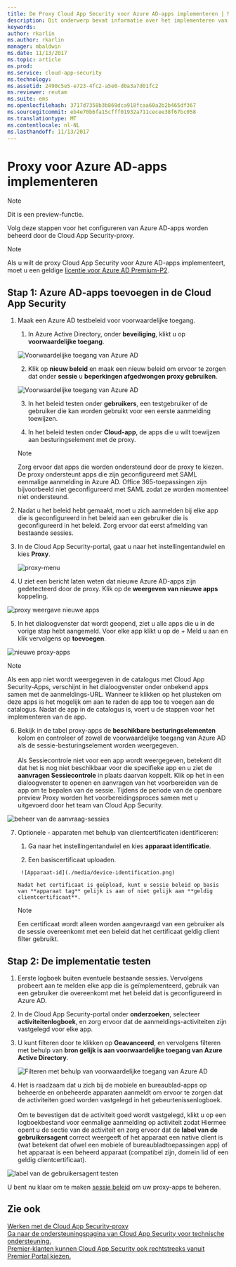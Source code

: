 ```yaml
---
title: De Proxy Cloud App Security voor Azure AD-apps implementeren | Microsoft Docs
description: Dit onderwerp bevat informatie over het implementeren van de Microsoft Cloud App Security-Proxy voor Azure AD-apps.
keywords: 
author: rkarlin
ms.author: rkarlin
manager: mbaldwin
ms.date: 11/13/2017
ms.topic: article
ms.prod: 
ms.service: cloud-app-security
ms.technology: 
ms.assetid: 2490c5e5-e723-4fc2-a5e0-d0a3a7d01fc2
ms.reviewer: reutam
ms.suite: ems
ms.openlocfilehash: 3717d7358b3b869dca918fcaa60a2b2b465df367
ms.sourcegitcommit: eb4e70b6fa15cfff01932a711cecee38f67bc058
ms.translationtype: MT
ms.contentlocale: nl-NL
ms.lasthandoff: 11/13/2017
---
```

# <a name="deploy-proxy-for-azure-ad-apps"></a>Proxy voor Azure AD-apps implementeren

> [!NOTE]
> Dit is een preview-functie.

Volg deze stappen voor het configureren van Azure AD-apps worden beheerd door de Cloud App Security-proxy.

> [!NOTE]
> Als u wilt de proxy Cloud App Security voor Azure AD-apps implementeert, moet u een geldige [licentie voor Azure AD Premium-P2](https://docs.microsoft.com/azure/active-directory/license-users-groups).

## <a name="step-1-add-azure-ad-apps-in-cloud-app-security"></a>Stap 1: Azure AD-apps toevoegen in de Cloud App Security  

1. Maak een Azure AD testbeleid voor voorwaardelijke toegang.

    1. In Azure Active Directory, onder **beveiliging**, klikt u op **voorwaardelijke toegang**.

     ![Voorwaardelijke toegang van Azure AD](./media/aad-conditional-access.png)

    2. Klik op **nieuw beleid** en maak een nieuw beleid om ervoor te zorgen dat onder **sessie** u **beperkingen afgedwongen proxy gebruiken**.

     ![Voorwaardelijke toegang van Azure AD](./media/proxy-deploy-restrictions-aad.png)

    3. In het beleid testen onder **gebruikers**, een testgebruiker of de gebruiker die kan worden gebruikt voor een eerste aanmelding toewijzen.
    
    4. In het beleid testen onder **Cloud-app**, de apps die u wilt toewijzen aan besturingselement met de proxy. 

     > [!NOTE]
     >Zorg ervoor dat apps die worden ondersteund door de proxy te kiezen. De proxy ondersteunt apps die zijn geconfigureerd met SAML eenmalige aanmelding in Azure AD. Office 365-toepassingen zijn bijvoorbeeld niet geconfigureerd met SAML zodat ze worden momenteel niet ondersteund.


2.  Nadat u het beleid hebt gemaakt, moet u zich aanmelden bij elke app die is geconfigureerd in het beleid aan een gebruiker die is geconfigureerd in het beleid. Zorg ervoor dat eerst afmelding van bestaande sessies.

3.  In de Cloud App Security-portal, gaat u naar het instellingentandwiel en kies **Proxy**. 
    
      ![proxy-menu](./media/proxy-menu.png)

4.  U ziet een bericht laten weten dat nieuwe Azure AD-apps zijn gedetecteerd door de proxy. Klik op de **weergeven van nieuwe apps** koppeling.

 ![proxy weergave nieuwe apps](./media/proxy-view-new-apps.png)

5.  In het dialoogvenster dat wordt geopend, ziet u alle apps die u in de vorige stap hebt aangemeld. Voor elke app klikt u op de + Meld u aan en klik vervolgens op **toevoegen**.

 ![nieuwe proxy-apps](./media/proxy-new-app.png)

 > [!NOTE]
 > Als een app niet wordt weergegeven in de catalogus met Cloud App Security-Apps, verschijnt in het dialoogvenster onder onbekend apps samen met de aanmeldings-URL. Wanneer te klikken op het plusteken om deze apps is het mogelijk om aan te raden de app toe te voegen aan de catalogus. Nadat de app in de catalogus is, voert u de stappen voor het implementeren van de app. 

6.  Bekijk in de tabel proxy-apps de **beschikbare besturingselementen** kolom en controleer of zowel de voorwaardelijke toegang van Azure AD als de sessie-besturingselement worden weergegeven. <br></br>Als Sessiecontrole niet voor een app wordt weergegeven, betekent dit dat het is nog niet beschikbaar voor die specifieke app en u ziet de **aanvragen Sessiecontrole** in plaats daarvan koppelt. Klik op het in een dialoogvenster te openen en aanvragen van het voorbereiden van de app om te bepalen van de sessie. Tijdens de periode van de openbare preview Proxy worden het voorbereidingsproces samen met u uitgevoerd door het team van Cloud App Security.
  
 ![beheer van de aanvraag-sessies](./media/request-session-control.png)

7. Optionele - apparaten met behulp van clientcertificaten identificeren:

      1. Ga naar het instellingentandwiel en kies **apparaat identificatie**.

      2. Een basiscertificaat uploaden.

        ![Apparaat-id](./media/device-identification.png)
 
       Nadat het certificaat is geüpload, kunt u sessie beleid op basis van **apparaat tag** gelijk is aan of niet gelijk aan **geldig clientcertificaat**.
 
      > [!NOTE]
      >Een certificaat wordt alleen worden aangevraagd van een gebruiker als de sessie overeenkomt met een beleid dat het certificaat geldig client filter gebruikt. 

## <a name="step-2-test-the-deployment"></a>Stap 2: De implementatie testen

1. Eerste logboek buiten eventuele bestaande sessies. Vervolgens probeert aan te melden elke app die is geïmplementeerd, gebruik van een gebruiker die overeenkomt met het beleid dat is geconfigureerd in Azure AD. 

2.  In de Cloud App Security-portal onder **onderzoeken**, selecteer **activiteitenlogboek**, en zorg ervoor dat de aanmeldings-activiteiten zijn vastgelegd voor elke app.

3.  U kunt filteren door te klikken op **Geavanceerd**, en vervolgens filteren met behulp van **bron gelijk is aan voorwaardelijke toegang van Azure Active Directory**.

     ![Filteren met behulp van voorwaardelijke toegang van Azure AD](./media/sso-logon.png)

3. Het is raadzaam dat u zich bij de mobiele en bureaublad-apps op beheerde en onbeheerde apparaten aanmeldt om ervoor te zorgen dat de activiteiten goed worden vastgelegd in het gebeurtenissenlogboek.<br></br>
Om te bevestigen dat de activiteit goed wordt vastgelegd, klikt u op een logboekbestand voor eenmalige aanmelding op activiteit zodat Hiermee opent u de sectie van de activiteit en zorg ervoor dat de **label van de gebruikersagent** correct weergeeft of het apparaat een native client is (wat betekent dat ofwel een mobiele of bureaubladtoepassingen app) of het apparaat is een beheerd apparaat (compatibel zijn, domein lid of een geldig clientcertificaat).
 
 ![label van de gebruikersagent testen](./media/domain-joined.png)


U bent nu klaar om te maken [sessie beleid](session-policy-aad.md) om uw proxy-apps te beheren.



## <a name="see-also"></a>Zie ook  
[Werken met de Cloud App Security-proxy](proxy-intro-aad.md)   
[Ga naar de ondersteuningspagina van Cloud App Security voor technische ondersteuning.](http://support.microsoft.com/oas/default.aspx?prid=16031)   
[Premier-klanten kunnen Cloud App Security ook rechtstreeks vanuit Premier Portal kiezen.](https://premier.microsoft.com/)  
  
